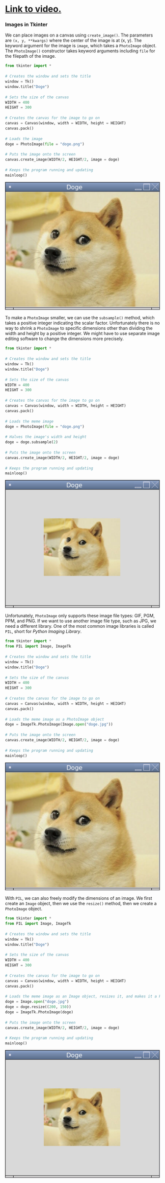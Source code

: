 # [Link to video.](https://www.youtube.com/watch?v=qpcvZWLj7gk&list=PLVD25niNi0BnqxVm1TDHLvdHOM3FDaV36&index=5)

### Images in Tkinter

We can place images on a canvas using `create_image()`. The parameters are `(x, y, **kwargs)` where the center of the image is at (x, y). The keyword argument for the image is `image`, which takes a `PhotoImage` object. The `PhotoImage()` constructor takes keyword arguments including `file` for the filepath of the image. 

```python
from tkinter import *

# Creates the window and sets the title
window = Tk()
window.title("Doge")

# Sets the size of the canvas
WIDTH = 400
HEIGHT = 300

# Creates the canvas for the image to go on
canvas = Canvas(window, width = WIDTH, height = HEIGHT)
canvas.pack()

# Loads the image
doge = PhotoImage(file = "doge.png")

# Puts the image onto the screen
canvas.create_image(WIDTH/2, HEIGHT/2, image = doge)

# Keeps the program running and updating
mainloop()
```

![](../Images/Tk_Image_1.png)

To make a `PhotoImage` smaller, we can use the `subsample()` method, which takes a positive integer indicating the scalar factor. Unfortunately there is no way to shrink a `PhotoImage` to specific dimensions other than dividing the width and height by a positive integer. We might have to use separate image editing software to change the dimensions more precisely.

```python
from tkinter import *

# Creates the window and sets the title
window = Tk()
window.title("Doge")

# Sets the size of the canvas
WIDTH = 400
HEIGHT = 300

# Creates the canvas for the image to go on
canvas = Canvas(window, width = WIDTH, height = HEIGHT)
canvas.pack()

# Loads the meme image
doge = PhotoImage(file = "doge.png")

# Halves the image's width and height
doge = doge.subsample(2)

# Puts the image onto the screen
canvas.create_image(WIDTH/2, HEIGHT/2, image = doge)

# Keeps the program running and updating
mainloop()
```

![](../Images/Tk_Image_2.png)

Unfortunately, `PhotoImage` only supports these image file types: GIF, PGM, PPM, and PNG. If we want to use another image file type, such as JPG, we need a different library. One of the most common image libraries is called `PIL`, short for *Python Imaging Library*.

```python
from tkinter import *
from PIL import Image, ImageTk

# Creates the window and sets the title
window = Tk()
window.title("Doge")

# Sets the size of the canvas
WIDTH = 400
HEIGHT = 300

# Creates the canvas for the image to go on
canvas = Canvas(window, width = WIDTH, height = HEIGHT)
canvas.pack()

# Loads the meme image as a PhotoImage object
doge = ImageTk.PhotoImage(Image.open("doge.jpg"))

# Puts the image onto the screen
canvas.create_image(WIDTH/2, HEIGHT/2, image = doge)

# Keeps the program running and updating
mainloop()
```

![](../Images/Tk_Image_1.png)

With `PIL`, we can also freely modify the dimensions of an image. We first create an `Image` object, then we use the `resize()` method, then we create a `PhotoImage` object.

```python
from tkinter import *
from PIL import Image, ImageTk

# Creates the window and sets the title
window = Tk()
window.title("Doge")

# Sets the size of the canvas
WIDTH = 400
HEIGHT = 300

# Creates the canvas for the image to go on
canvas = Canvas(window, width = WIDTH, height = HEIGHT)
canvas.pack()

# Loads the meme image as an Image object, resizes it, and makes it a PhotoImage object
doge = Image.open("doge.jpg")
doge = doge.resize((200, 150))
doge = ImageTk.PhotoImage(doge)

# Puts the image onto the screen
canvas.create_image(WIDTH/2, HEIGHT/2, image = doge)

# Keeps the program running and updating
mainloop()
```

![](../Images/Tk_Image_2.png)

